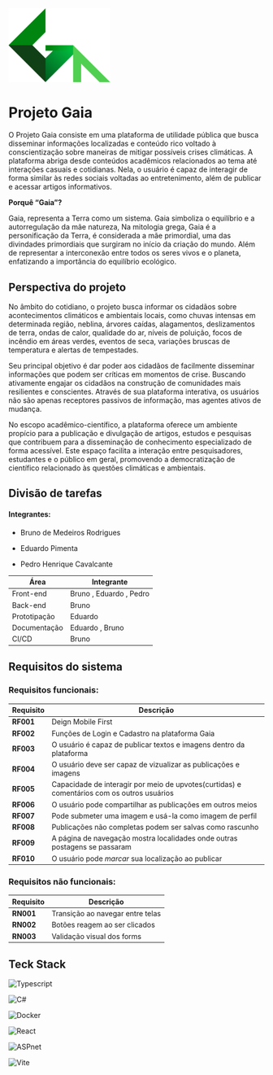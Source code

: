 <img src="./assets/GaiaBig.svg" alt="Logo Gaia" style="width:200px;"/>

# Projeto Gaia

O Projeto Gaia consiste em uma plataforma de utilidade pública que busca disseminar informações localizadas e conteúdo rico voltado à conscientização sobre maneiras de mitigar possíveis crises climáticas. A plataforma abriga desde conteúdos acadêmicos relacionados ao tema até interações casuais e cotidianas. Nela, o usuário é capaz de interagir de forma similar às redes sociais voltadas ao entretenimento, além de publicar e acessar artigos informativos.

**Porquê “Gaia”?**

Gaia, representa a Terra como um sistema. Gaia simboliza o equilíbrio e a autorregulação da mãe natureza, Na mitologia grega, Gaia é a personificação da Terra, é considerada a mãe primordial, uma das divindades primordiais que surgiram no início da criação do mundo. Além de representar a interconexão entre todos os seres vivos e o planeta, enfatizando a importância do equilíbrio ecológico.

## Perspectiva do projeto

No âmbito do cotidiano, o projeto busca informar os cidadãos sobre acontecimentos climáticos e ambientais locais, como chuvas intensas em determinada região, neblina, árvores caídas, alagamentos, deslizamentos de terra, ondas de calor, qualidade do ar, níveis de poluição, focos de incêndio em áreas verdes, eventos de seca, variações bruscas de temperatura e alertas de tempestades.

Seu principal objetivo é dar poder aos cidadãos de facilmente disseminar informações que podem ser críticas em momentos de crise. Buscando ativamente engajar os cidadãos na construção de comunidades mais resilientes e conscientes. Através de sua plataforma interativa, os usuários não são apenas receptores passivos de informação, mas agentes ativos de mudança.

No escopo acadêmico-científico, a plataforma oferece um ambiente propício para a publicação e divulgação de artigos, estudos e pesquisas que contribuem para a disseminação de conhecimento especializado de forma acessível. Este espaço facilita a interação entre pesquisadores, estudantes e o público em geral, promovendo a democratização de científico relacionado às questões climáticas e ambientais.

## Divisão de tarefas

#### Integrantes:

- Bruno de Medeiros Rodrigues

- Eduardo Pimenta

- Pedro Henrique Cavalcante

| **Área**     | **Integrante**          |
| ------------ | ----------------------- |
| Front-end    | Bruno , Eduardo , Pedro |
| Back-end     | Bruno                   |
| Prototipação | Eduardo                 |
| Documentação | Eduardo , Bruno         |
| CI/CD        | Bruno                   |

## Requisitos do sistema

### Requisitos funcionais:

| **Requisito** | **Descrição**                                                                              |
| ------------- | ------------------------------------------------------------------------------------------ |
| **RF001**     | Deign Mobile First                                                                         |
| **RF002**     | Funções de Login e Cadastro na plataforma Gaia                                             |
| **RF003**     | O usuário é capaz de publicar textos e imagens dentro da plataforma                        |
| **RF004**     | O usuário deve ser capaz de vizualizar as publicações e imagens                            |
| **RF005**     | Capacidade de interagir por meio de upvotes(curtidas) e comentários com os outros usuários |
| **RF006**     | O usuário pode compartilhar as publicações em outros meios                                 |
| **RF007**     | Pode submeter uma imagem e usá-la como imagem de perfil                                    |
| **RF008**     | Publicações não completas podem ser salvas como rascunho                                   |
| **RF009**     | A página de navegação mostra localidades onde outras postagens se passaram                 |
| **RF010**     | O usuário pode _marcar_ sua localização ao publicar                                        |

### Requisitos não funcionais:

| **Requisito** | **Descrição**                    |
| ------------- | -------------------------------- |
| **RN001**     | Transição ao navegar entre telas |
| **RN002**     | Botões reagem ao ser clicados    |
| **RN003**     | Validação visual dos forms       |

## Teck Stack

![Typescript](https://img.shields.io/badge/TypeScript-007ACC?style=for-the-badge&logo=typescript&logoColor=white)

![C#](https://img.shields.io/badge/CSharp-AA80AA?style=for-the-badge&logo=c#&logoColor=white)

![Docker](https://img.shields.io/badge/Docker-000050?style=for-the-badge&logo=Docker&logoColor=white)

![React](https://img.shields.io/badge/React-20232A?style=for-the-badge&logo=react&logoColor=61DAFB)

![ASPnet](https://img.shields.io/badge/ASP.net-007ACC?style=for-the-badge&logo=ASPnet&logoColor=white)

![Vite](https://img.shields.io/badge/Vite-AA00CC?style=for-the-badge&logo=Vite&logoColor=yellow)
